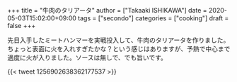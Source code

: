 +++
title = "牛肉のタリアータ"
author = ["Takaaki ISHIKAWA"]
date = 2020-05-03T15:02:00+09:00
tags = ["secondo"]
categories = ["cooking"]
draft = false
+++

先日入手したミートハンマーを実戦投入して、牛肉のタリアータを作りました。ちょっと表面に火を入れすぎたかな？という感じはありますが、予熱で中心まで適度に火が入りました。ソースは無しで、でも旨いです。

{{< tweet 1256902638362177537 >}}

